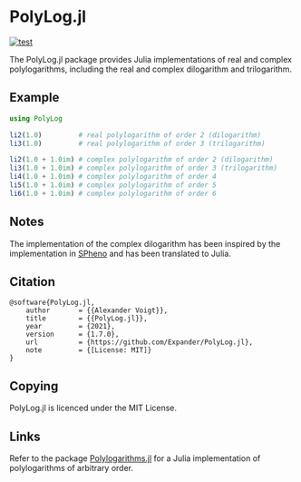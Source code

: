 PolyLog.jl
==========

[![test](https://github.com/Expander/PolyLog.jl/actions/workflows/build.yml/badge.svg)](https://github.com/Expander/PolyLog.jl/actions/workflows/build.yml)

The PolyLog.jl package provides Julia implementations of real and
complex polylogarithms, including the real and complex dilogarithm and
trilogarithm.


Example
-------

```.jl
using PolyLog

li2(1.0)         # real polylogarithm of order 2 (dilogarithm)
li3(1.0)         # real polylogarithm of order 3 (trilogarithm)

li2(1.0 + 1.0im) # complex polylogarithm of order 2 (dilogarithm)
li3(1.0 + 1.0im) # complex polylogarithm of order 3 (trilogarithm)
li4(1.0 + 1.0im) # complex polylogarithm of order 4
li5(1.0 + 1.0im) # complex polylogarithm of order 5
li6(1.0 + 1.0im) # complex polylogarithm of order 6
```


Notes
-----

The implementation of the complex dilogarithm has been inspired by the
implementation in [SPheno](https://spheno.hepforge.org) and has been
translated to Julia.


Citation
--------

~~~.bibtex
@software{PolyLog.jl,
    author       = {{Alexander Voigt}},
    title        = {{PolyLog.jl}},
    year         = {2021},
    version      = {1.7.0},
    url          = {https://github.com/Expander/PolyLog.jl},
    note         = {[License: MIT]}
}
~~~


Copying
-------

PolyLog.jl is licenced under the MIT License.


Links
-----

Refer to the package
[Polylogarithms.jl](https://github.com/mroughan/Polylogarithms.jl) for
a Julia implementation of polylogarithms of arbitrary order.
